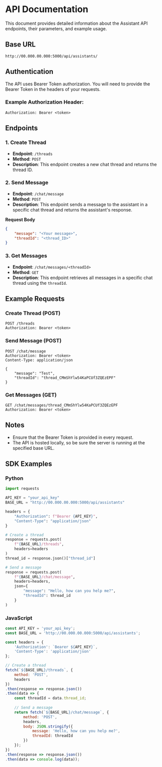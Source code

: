 # API Documentation

This document provides detailed information about the Assistant API endpoints, their parameters, and example usage.

## Base URL

```
http://00.000.00.000:5000/api/assistants/
```

## Authentication

The API uses Bearer Token authorization. You will need to provide the Bearer Token in the headers of your requests.

### Example Authorization Header:

```http
Authorization: Bearer <token>
```

## Endpoints

### 1. Create Thread

- **Endpoint**: `/threads`
- **Method**: `POST`
- **Description**: This endpoint creates a new chat thread and returns the thread ID.

### 2. Send Message

- **Endpoint**: `/chat/message`
- **Method**: `POST`
- **Description**: This endpoint sends a message to the assistant in a specific chat thread and returns the assistant's response.

**Request Body**
```json
{
    "message": "<Your message>",
    "threadId": "<thread_ID>"
}
```

### 3. Get Messages

- **Endpoint**: `/chat/messages/<threadId>`
- **Method**: `GET`
- **Description**: This endpoint retrieves all messages in a specific chat thread using the `threadId`.

## Example Requests

### Create Thread (POST)

```http
POST /threads
Authorization: Bearer <token>
```

### Send Message (POST)

```http
POST /chat/message
Authorization: Bearer <token>
Content-Type: application/json

{
    "message": "Test",
    "threadId": "thread_CMmShYlw54KaPCUf3ZQEzEPF"
}
```

### Get Messages (GET)

```http
GET /chat/messages/thread_CMmShYlw54KaPCUf3ZQEzEPF
Authorization: Bearer <token>
```

## Notes

- Ensure that the Bearer Token is provided in every request.
- The API is hosted locally, so be sure the server is running at the specified base URL.

## SDK Examples

### Python
```python
import requests

API_KEY = "your_api_key"
BASE_URL = "http://00.000.00.000:5000/api/assistants"

headers = {
    "Authorization": f"Bearer {API_KEY}",
    "Content-Type": "application/json"
}

# Create a thread
response = requests.post(
    f"{BASE_URL}/threads",
    headers=headers
)
thread_id = response.json()["thread_id"]

# Send a message
response = requests.post(
    f"{BASE_URL}/chat/message",
    headers=headers,
    json={
        "message": "Hello, how can you help me?",
        "threadId": thread_id
    }
)
```

### JavaScript
```javascript
const API_KEY = 'your_api_key';
const BASE_URL = 'http://00.000.00.000:5000/api/assistants';

const headers = {
    'Authorization': `Bearer ${API_KEY}`,
    'Content-Type': 'application/json'
};

// Create a thread
fetch(`${BASE_URL}/threads`, {
    method: 'POST',
    headers
})
.then(response => response.json())
.then(data => {
    const threadId = data.thread_id;
    
    // Send a message
    return fetch(`${BASE_URL}/chat/message`, {
        method: 'POST',
        headers,
        body: JSON.stringify({
            message: 'Hello, how can you help me?',
            threadId: threadId
        })
    });
})
.then(response => response.json())
.then(data => console.log(data));
```

